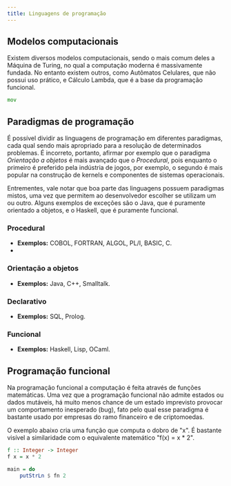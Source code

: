 ```yaml
---
title: Linguagens de programação
---
```


## Modelos computacionais

Existem diversos modelos computacionais, sendo o mais comum deles a Máquina de Turing, no qual a computação moderna é massivamente fundada. No entanto existem outros, como Autômatos Celulares, que não possui uso prático, e Cálculo Lambda, que é a base da programação funcional.

```asm
mov 
```

## Paradigmas de programação

É possível dividir as linguagens de programação em diferentes paradigmas, cada qual sendo mais apropriado para a resolução de determinados problemas. É incorreto, portanto, afirmar por exemplo que o paradigma _Orientação a objetos_ é mais avançado que o _Procedural_, pois enquanto o primeiro é preferido pela indústria de jogos, por exemplo, o segundo é mais popular na construção de kernels e componentes de sistemas operacionais.

Entrementes, vale notar que boa parte das linguagens possuem paradigmas mistos, uma vez que permitem ao desenvolvedor escolher se utilizam um ou outro. Alguns exemplos de exceções são o Java, que é puramente orientado a objetos, e o Haskell, que é puramente funcional.

### Procedural

- **Exemplos:** COBOL, FORTRAN, ALGOL, PL/I, BASIC, C.
-
### Orientação a objetos

- **Exemplos:** Java, C++, Smalltalk.

### Declarativo

- **Exemplos:** SQL, Prolog.

### Funcional

- **Exemplos:** Haskell, Lisp, OCaml.


## Programação funcional

Na programação funcional a computação é feita através de funções matemáticas. Uma vez que a programação funcional não admite estados ou dados mutáveis, há muito menos chance de um estado imprevisto provocar um comportamento inesperado (bug), fato pelo qual esse paradigma é bastante usado por empresas do ramo financeiro e de criptomoedas.

O exemplo abaixo cria uma função que computa o dobro de "x".
É bastante visível a similaridade com o equivalente matemático "f(x) = x * 2".

```haskell
f :: Integer -> Integer
f x = x * 2

main = do
    putStrLn $ fn 2
```

